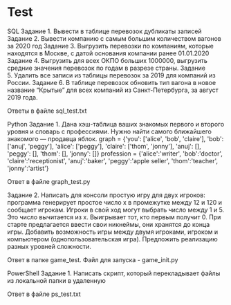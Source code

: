 # Test

SQL
 Задание 1. Вывести в таблице перевозок дубликаты записей
 Задание 2. Вывести компанию с самым большим количеством вагонов за 2020 год
 Задание 3. Выгрузить перевозки по компаниям, которые находятся в Москве, с датой основания компании ранее 01.01.2020
 Задание 4. Выгрузить для всех ОКПО больших 1000000, выгрузить средние значения перевозок по годам в разрезе страны.
 Задание 5. Удалить все записи из таблицы перевозок за 2019 для компаний из России.
 Задание 6. В таблице перевозок обновить тип вагона в новое название “Крытые” для всех компаний из Санкт-Петербурга, за август 2019 года.

 Ответы в файле sql_test.txt


Python
 Задание 1. Дана хэш-таблица ваших знакомых первого и второго уровня и словарь с профессиями. Нужно найти самого ближайшего знакомого — продавца яблок.
 graph = {'you': ['alice', 'bob', 'claire'],
  'bob': ['anuj', 'peggy'],
  'alice': ['peggy'],
  'claire': ['thom', 'jonny'],
  'anuj': [],
  'peggy': [],
  'thom': [],
  'jonny': []}
 profession = {'alice':'writer', 'bob':'doctor', 'claire':'receptionist', 'anuj':'baker', 'peggy':'apple seller', 'thom':'teacher', 'jonny':'artist'}

 Ответ в файле graph_test.py

 Задание 2. Написать для консоли простую игру для двух игроков: программа генерирует простое число x в промежутке между 12 и 120 и сообщает игрокам. Игроки в свой ход могут выбрать число между 1 и 5. Это число вычитается из x. Выигрывает тот, кто первым получит 0. При старте предлагается ввести свои никнеймы, они хранятся до конца игры. 
 Добавить возможность игры между двумя игроками, игроком и компьютером (однопользовательская игра). Предложить реализацию разных уровней сложности.

 Ответ в папке game_test. Файл для запуска - game_init.py


PowerShell
 Задание 1. Написать скрипт, который перекладывает файлы из локальной папки в удаленную

Ответ в файле ps_test.txt
